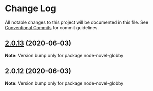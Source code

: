 # Change Log

All notable changes to this project will be documented in this file.
See [Conventional Commits](https://conventionalcommits.org) for commit guidelines.

## [2.0.13](https://github.com/bluelovers/ws-glob/compare/node-novel-globby@2.0.12...node-novel-globby@2.0.13) (2020-06-03)

**Note:** Version bump only for package node-novel-globby





## 2.0.12 (2020-06-03)

**Note:** Version bump only for package node-novel-globby
